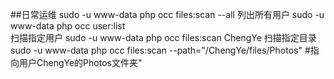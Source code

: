 ##日常运维
sudo -u www-data php occ files:scan --all
列出所有用户
sudo -u www-data php occ user:list	
扫描指定用户
sudo -u www-data php occ files:scan ChengYe
扫描指定目录
sudo -u www-data php occ files:scan --path="/ChengYe/files/Photos" #指向用户ChengYe的Photos文件夹"
